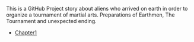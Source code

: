 This is a GitHub Project story about aliens who arrived on earth in order to organize a tournament of martial arts. Preparations of Earthmen, The Tournament and unexpected ending.

- [Chapter1](Chapter1.html)